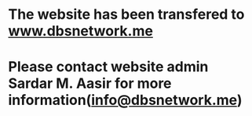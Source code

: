 # The website has been transfered to www.dbsnetwork.me 
# Please contact website admin Sardar M. Aasir for more information(info@dbsnetwork.me)

